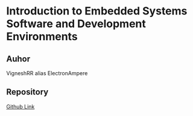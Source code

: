 # Introduction to Embedded Systems Software and Development Environments

## Auhor

VigneshRR alias ElectronAmpere

## Repository

[Github Link](https://github.com/ElectronAmpere/introduction-to-embedded-systems.git)
